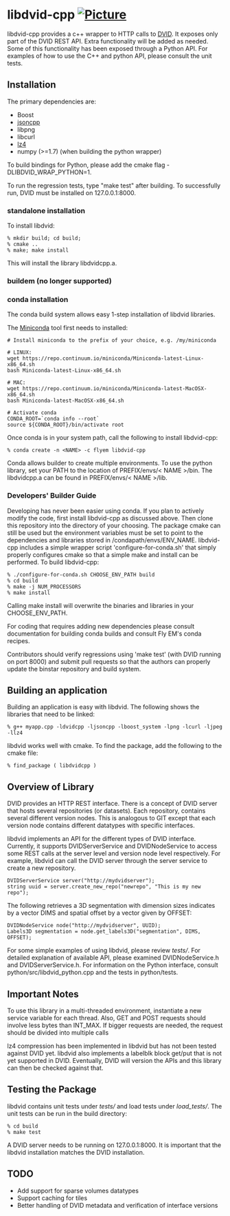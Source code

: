 # libdvid-cpp [![Picture](https://raw.github.com/janelia-flyem/janelia-flyem.github.com/master/images/HHMI_Janelia_Color_Alternate_180x40.png)](http://www.janelia.org)

libdvid-cpp provides a c++ wrapper to HTTP calls to
[DVID](https://github.com/janelia-flyem/dvid).
It exposes only part of the DVID REST API.  Extra functionality
will be added as needed.  Some of this functionality has been exposed
through a Python API.  For examples of how to use the C++ and python API, please consult the unit tests.

## Installation

The primary dependencies are:

* Boost
* [jsoncpp](https://github.com/open-source-parsers/jsoncpp.git)
* libpng
* libcurl
* [lz4](https://github.com/Cyan4973/lz4)
* numpy (>=1.7) (when building the python wrapper)

To build bindings for Python, please add the cmake flag -DLIBDVID_WRAP_PYTHON=1.

To run the regression tests, type "make test" after building.  To successfully
run, DVID must be installed on 127.0.0.1:8000.

### standalone installation

To install libdvid:

    % mkdir build; cd build;
    % cmake ..
    % make; make install

This will install the library libdvidcpp.a.

### buildem (no longer supported)

### conda installation

The conda build system allows easy 1-step installation of libdvid libraries.

The [Miniconda](http://conda.pydata.org/miniconda.html) tool first needs to installed:

```
# Install miniconda to the prefix of your choice, e.g. /my/miniconda

# LINUX:
wget https://repo.continuum.io/miniconda/Miniconda-latest-Linux-x86_64.sh
bash Miniconda-latest-Linux-x86_64.sh

# MAC:
wget https://repo.continuum.io/miniconda/Miniconda-latest-MacOSX-x86_64.sh
bash Miniconda-latest-MacOSX-x86_64.sh

# Activate conda
CONDA_ROOT=`conda info --root`
source ${CONDA_ROOT}/bin/activate root
```
Once conda is in your system path, call the following to install libdvid-cpp:

    % conda create -n <NAME> -c flyem libdvid-cpp

Conda allows builder to create multiple environments.  To use the python
library, set your PATH to the location of PREFIX/envs/< NAME >/bin.  The libdvidcpp.a
can be found in PREFIX/envs/< NAME >/lib.

### Developers' Builder Guide
Developing has never been easier using conda.  If you plan to actively modify
the code, first install libdvid-cpp as discussed above.  Then clone
this repository into the directory of your choosing.  The package cmake
can still be used but the environment variables must be set to point to
the dependencies and libraries stored in /condapath/envs/ENV_NAME.  libdvid-cpp
includes a simple wrapper script 'configure-for-conda.sh' that simply properly configures
cmake so that a simple make and install can be performed.  To build libdvid-cpp:

    % ./configure-for-conda.sh CHOOSE_ENV_PATH build
    % cd build
    % make -j NUM_PROCESSORS
    % make install

Calling make install will overwrite the binaries and libraries in your CHOOSE_ENV_PATH.

For coding that requires adding new dependencies please consult documentation for
building conda builds and consult Fly EM's conda recipes.

Contributors should verify regressions using 'make test' (with DVID running on port 8000)
and submit pull requests
so that the authors can properly update the binstar repository and build system.

## Building an application

Building an application is easy with libdvid.  The following shows the libraries
that need to be linked:

    % g++ myapp.cpp -ldvidcpp -ljsoncpp -lboost_system -lpng -lcurl -ljpeg -llz4

libdvid works well with cmake.  To find the package, add the following to the cmake file:
    
    % find_package ( libdvidcpp )

## Overview of Library
DVID provides an HTTP REST interface.  There is a concept of DVID server
that hosts several repositories (or datasets).  Each repository, contains
several different version nodes.  This is analogous to GIT except that
each version node contains different datatypes with specific interfaces.

libdvid implements an API for the different types of DVID interface.  Currently,
it supports DVIDServerService and DVIDNodeService to access some REST
calls at the server level and version node level respectively.  For example,
libdvid can call the DVID server through the server service to
create a new repository.

    DVIDServerService server("http://mydvidserver");
    string uuid = server.create_new_repo("newrepo", "This is my new repo");

The following retrieves a 3D segmentation with dimension sizes indicates by a vector
DIMS and spatial offset by a vector given by OFFSET:

    DVIDNodeService node("http://mydvidserver", UUID);
    Labels3D segmentation = node.get_labels3D("segmentation", DIMS, OFFSET);

For some simple examples of using libdvid, please review *tests/*.  For
detailed explanation of available API, please examined DVIDNodeService.h
and DVIDServerService.h.  For information on the Python interface,
consult python/src/libdvid_python.cpp and the tests in python/tests.

## Important Notes

To use this library in a multi-threaded environment,
instantiate a new service variable for each thread.  Also, GET and POST
requests should involve less bytes than INT_MAX.  If bigger requests
are needed, the request should be divided into multiple calls

lz4 compression has been implemented in libdvid but has not been tested
against DVID yet.  libdvid also implements a labelblk block get/put that
is not yet supported in DVID.  Eventually, DVID will version the APIs
and this library can then be checked against that.
 
## Testing the Package
libdvid contains unit tests under *tests/* and load tests under *load_tests/*.
The unit tests can be run in the build directory:

    % cd build
    % make test

A DVID server needs to be running on 127.0.0.1:8000.  It is important
that the libdvid installation matches the DVID installation.

## TODO

* Add support for sparse volumes datatypes
* Support caching for tiles
* Better handling of DVID metadata and verification of interface versions

